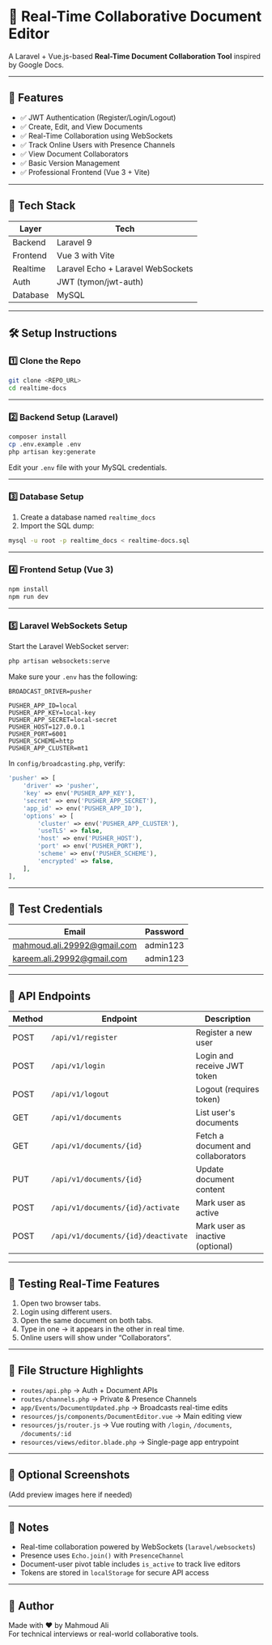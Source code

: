 # 📄 Real-Time Collaborative Document Editor

A Laravel + Vue.js-based **Real-Time Document Collaboration Tool** inspired by Google Docs.

---

## 🚀 Features

- ✅ JWT Authentication (Register/Login/Logout)
- ✅ Create, Edit, and View Documents
- ✅ Real-Time Collaboration using WebSockets
- ✅ Track Online Users with Presence Channels
- ✅ View Document Collaborators
- ✅ Basic Version Management
- ✅ Professional Frontend (Vue 3 + Vite)

---

## 🧰 Tech Stack

| Layer         | Tech                              |
|---------------|-----------------------------------|
| Backend       | Laravel 9                         |
| Frontend      | Vue 3 with Vite                   |
| Realtime      | Laravel Echo + Laravel WebSockets |
| Auth          | JWT (tymon/jwt-auth)              |
| Database      | MySQL                             |

---

## 🛠️ Setup Instructions

### 1️⃣ Clone the Repo

```bash
git clone <REPO_URL>
cd realtime-docs
```

---

### 2️⃣ Backend Setup (Laravel)

```bash
composer install
cp .env.example .env
php artisan key:generate
```

Edit your `.env` file with your MySQL credentials.

---

### 3️⃣ Database Setup

1. Create a database named `realtime_docs`
2. Import the SQL dump:

```bash
mysql -u root -p realtime_docs < realtime-docs.sql
```

---

### 4️⃣ Frontend Setup (Vue 3)

```bash
npm install
npm run dev
```

---

### 5️⃣ Laravel WebSockets Setup

Start the Laravel WebSocket server:

```bash
php artisan websockets:serve
```

Make sure your `.env` has the following:

```env
BROADCAST_DRIVER=pusher

PUSHER_APP_ID=local
PUSHER_APP_KEY=local-key
PUSHER_APP_SECRET=local-secret
PUSHER_HOST=127.0.0.1
PUSHER_PORT=6001
PUSHER_SCHEME=http
PUSHER_APP_CLUSTER=mt1
```

In `config/broadcasting.php`, verify:

```php
'pusher' => [
    'driver' => 'pusher',
    'key' => env('PUSHER_APP_KEY'),
    'secret' => env('PUSHER_APP_SECRET'),
    'app_id' => env('PUSHER_APP_ID'),
    'options' => [
        'cluster' => env('PUSHER_APP_CLUSTER'),
        'useTLS' => false,
        'host' => env('PUSHER_HOST'),
        'port' => env('PUSHER_PORT'),
        'scheme' => env('PUSHER_SCHEME'),
        'encrypted' => false,
    ],
],
```

---

## 👤 Test Credentials

| Email                            | Password   |
|----------------------------------|------------|
| mahmoud.ali.29992@gmail.com      | admin123   |
| kareem.ali.29992@gmail.com       | admin123   |

---

## 🔐 API Endpoints

| Method | Endpoint                              | Description                      |
|--------|----------------------------------------|----------------------------------|
| POST   | `/api/v1/register`                    | Register a new user              |
| POST   | `/api/v1/login`                       | Login and receive JWT token      |
| POST   | `/api/v1/logout`                      | Logout (requires token)          |
| GET    | `/api/v1/documents`                   | List user's documents            |
| GET    | `/api/v1/documents/{id}`             | Fetch a document and collaborators |
| PUT    | `/api/v1/documents/{id}`             | Update document content          |
| POST   | `/api/v1/documents/{id}/activate`    | Mark user as active              |
| POST   | `/api/v1/documents/{id}/deactivate`  | Mark user as inactive (optional) |

---

## 🧪 Testing Real-Time Features

1. Open two browser tabs.
2. Login using different users.
3. Open the same document on both tabs.
4. Type in one → it appears in the other in real time.
5. Online users will show under “Collaborators”.

---

## 📂 File Structure Highlights

- `routes/api.php` → Auth + Document APIs
- `routes/channels.php` → Private & Presence Channels
- `app/Events/DocumentUpdated.php` → Broadcasts real-time edits
- `resources/js/components/DocumentEditor.vue` → Main editing view
- `resources/js/router.js` → Vue routing with `/login`, `/documents`, `/documents/:id`
- `resources/views/editor.blade.php` → Single-page app entrypoint

---

## 📸 Optional Screenshots

(Add preview images here if needed)

---

## 🧠 Notes

- Real-time collaboration powered by WebSockets (`laravel/websockets`)
- Presence uses `Echo.join()` with `PresenceChannel`
- Document-user pivot table includes `is_active` to track live editors
- Tokens are stored in `localStorage` for secure API access

---

## 🙌 Author

Made with ❤️ by Mahmoud Ali  
For technical interviews or real-world collaborative tools.
